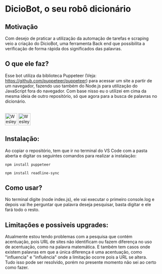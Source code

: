 # DicioBot, o seu robô dicionário

## Motivação
Com desejo de praticar a utilização da automação de tarefas e scraping veio a criação do DicioBot, uma ferramenta Back end que possibilita a verificação de forma rápida dos significados das palavras.

## O que ele faz?
Esse bot utiliza da biblioteca Puppeteer (Veja: https://github.com/puppeteer/puppeteer) para acessar um site a partir de um navegador, fazendo uso também do Node.js para utilização do JavaScript fora do navegador. Com base nisso eu o utilizei em cima da mesma ideia de outro repositório, só que agora para a busca de palavras no dicionário.
<div style="display: inline_block"><br>
<img width="40" heigth="30" alt="Wesley_JS" src="https://cdn.jsdelivr.net/gh/devicons/devicon/icons/javascript/javascript-original.svg" /> 

<img width="40" heigth="30" alt="Wesley_NODE" src="https://cdn.jsdelivr.net/gh/devicons/devicon/icons/nodejs/nodejs-original.svg" />
<div>

## Instalação:
Ao copiar o repositório, tem que ir no terminal do VS Code com a pasta aberta e digitar os seguintes comandos para realizar a instalação:

`npm install puppeteer`

`npm install readline-sync`

## Como usar?
No terminal digite (node index.js), ele vai executar o primeiro console.log e depois vai lhe perguntar que palavra deseja pesquisar, basta digitar e ele fará todo o resto.

## Limitações e possiveis upgrades:
Atualmente estou tendo problemas com a pesquisa que contém acentuação, pois URL de sites não identificam ou fazem diferença no uso de acentuação, como na palavra matemática. E também tem casos onde existem palavras em que a única diferença é uma acentuação, como "influencia" e "influência" onde a limitação ocorre pois a URL se altera. Tudo isso pode ser resolvido, porém no presente momento não sei ao certo como fazer.
